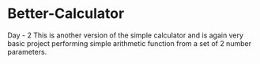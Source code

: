 # Better-Calculator
Day - 2 
This is another version of the simple calculator and is again very basic project performing simple arithmetic function from a set of 2 number parameters.

